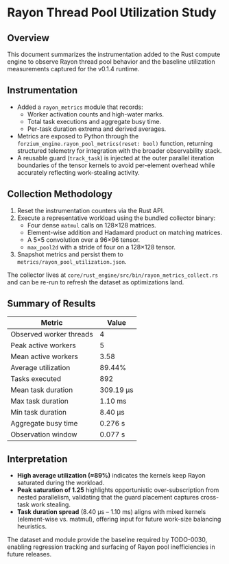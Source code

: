 # Rayon Thread Pool Utilization Study

## Overview

This document summarizes the instrumentation added to the Rust compute engine to observe Rayon
thread pool behavior and the baseline utilization measurements captured for the v0.1.4 runtime.

## Instrumentation

- Added a `rayon_metrics` module that records:
  - Worker activation counts and high-water marks.
  - Total task executions and aggregate busy time.
  - Per-task duration extrema and derived averages.
- Metrics are exposed to Python through the `forzium_engine.rayon_pool_metrics(reset: bool)`
  function, returning structured telemetry for integration with the broader observability stack.
- A reusable guard (`track_task`) is injected at the outer parallel iteration boundaries of the
  tensor kernels to avoid per-element overhead while accurately reflecting work-stealing activity.

## Collection Methodology

1. Reset the instrumentation counters via the Rust API.
2. Execute a representative workload using the bundled collector binary:
   - Four dense `matmul` calls on 128×128 matrices.
   - Element-wise addition and Hadamard product on matching matrices.
   - A 5×5 convolution over a 96×96 tensor.
   - `max_pool2d` with a stride of four on a 128×128 tensor.
3. Snapshot metrics and persist them to `metrics/rayon_pool_utilization.json`.

The collector lives at `core/rust_engine/src/bin/rayon_metrics_collect.rs` and can be re-run to
refresh the dataset as optimizations land.

## Summary of Results

| Metric | Value |
| --- | --- |
| Observed worker threads | 4 |
| Peak active workers | 5 |
| Mean active workers | 3.58 |
| Average utilization | 89.44% |
| Tasks executed | 892 |
| Mean task duration | 309.19 µs |
| Max task duration | 1.10 ms |
| Min task duration | 8.40 µs |
| Aggregate busy time | 0.276 s |
| Observation window | 0.077 s |

## Interpretation

- **High average utilization (≈89%)** indicates the kernels keep Rayon saturated during the workload.
- **Peak saturation of 1.25** highlights opportunistic over-subscription from nested parallelism,
  validating that the guard placement captures cross-task work stealing.
- **Task duration spread** (8.40 µs – 1.10 ms) aligns with mixed kernels (element-wise vs. matmul),
  offering input for future work-size balancing heuristics.

The dataset and module provide the baseline required by TODO-0030, enabling regression tracking and
surfacing of Rayon pool inefficiencies in future releases.